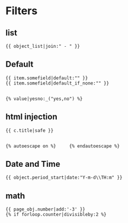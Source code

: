 # Filters

## list
```django
{{ object_list|join:" - " }}
```


## Default
```django
{{ item.somefield|default:"" }}
{{ item.somefield|default_if_none:"" }}


{% value|yesno:_("yes,no") %}
```


## html injection
```django
{{ c.title|safe }}


{% autoescape on %}     {% endautoescape %}
```


## Date and Time
```django
{{ object.period_start|date:"Y-m-d\\TH:m" }}
```


## math
```django
{{ page_obj.number|add:'-3' }}
{% if forloop.counter|divisibleby:2 %}
```